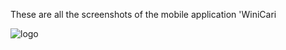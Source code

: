 These are all the screenshots of the mobile application 'WiniCari

![logo](https://github.com/user-attachments/assets/81baffd0-98b9-4764-89e7-853cf3002327)
